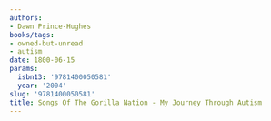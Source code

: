 ```yaml
---
authors:
- Dawn Prince-Hughes
books/tags:
- owned-but-unread
- autism
date: 1800-06-15
params:
  isbn13: '9781400050581'
  year: '2004'
slug: '9781400050581'
title: Songs Of The Gorilla Nation - My Journey Through Autism
---
```


<!--more-->